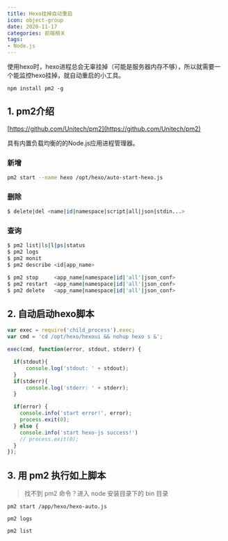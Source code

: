 ```yaml
---
title: Hexo挂掉自动重启
icon: object-group
date: 2020-11-17
categories: 前端相关
tags:
- Node.js
---
```


使用hexo时，hexo进程总会无辜挂掉（可能是服务器内存不够），所以就需要一个能监控hexo挂掉，就自动重启的小工具。

`npm install pm2 -g`

## 1. pm2介绍

[https://github.com/Unitech/pm2](https://github.com/Unitech/pm2)

具有内置负载均衡的的Node.js应用进程管理器。

### 新增

```sh
pm2 start --name hexo /opt/hexo/auto-start-hexo.js
```

### 删除

```sh
$ delete|del <name|id|namespace|script|all|json|stdin...>
```

### 查询

```sh
$ pm2 list|ls|l|ps|status
$ pm2 logs
$ pm2 monit
$ pm2 describe <id|app_name>

$ pm2 stop     <app_name|namespace|id|'all'|json_conf>
$ pm2 restart  <app_name|namespace|id|'all'|json_conf>
$ pm2 delete   <app_name|namespace|id|'all'|json_conf>
```

## 2. 自动启动hexo脚本

```javascript
var exec = require('child_process').exec;
var cmd = 'cd /opt/hexo/hexoui && nohup hexo s &';

exec(cmd, function(error, stdout, stderr) {

  if(stdout){
      console.log('stdout: ' + stdout);
  }
  if(stderr){
      console.log('stderr: ' + stderr);
  }

  if(error) {
    console.info('start error!', error);
    process.exit(0);
  } else {
    console.info('start hexo-js success!')
    // process.exit(0);
  }
});
```

## 3. 用 pm2 执行如上脚本
> 找不到 pm2 命令？进入 node 安装目录下的 bin 目录

`pm2 start /app/hexo/hexo-auto.js`

`pm2 logs`

`pm2 list`